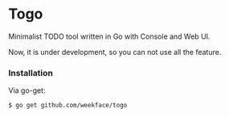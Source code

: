Togo
====

 Minimalist TODO tool written in Go with Console and Web UI.

 Now, it is under development, so you can not use all the feature.

### Installation

Via go-get:

```bash 
$ go get github.com/weekface/togo
```
